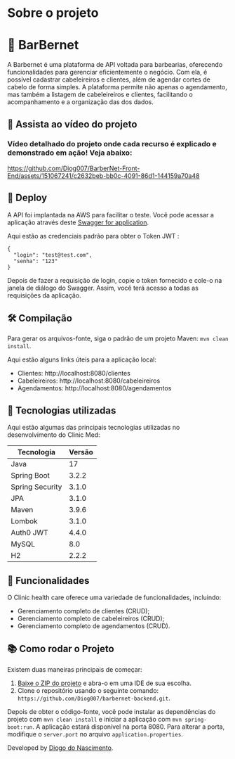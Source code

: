 # Sobre o projeto 

# 💈 BarBernet

A Barbernet é uma plataforma de API voltada para barbearias, oferecendo funcionalidades para gerenciar eficientemente o negócio. Com ela, é possível cadastrar cabeleireiros e clientes, além de agendar cortes de cabelo de forma simples. A plataforma permite não apenas o agendamento, mas também a listagem de cabeleireiros e clientes, facilitando o acompanhamento e a organização das dos dados.


## 🎥  Assista ao vídeo do projeto  
### Vídeo detalhado do projeto onde cada recurso é explicado e demonstrado em ação! Veja abaixo:


https://github.com/Diog007/BarberNet-Front-End/assets/151067241/c2632beb-bb0c-4091-86d1-144159a70a48


## 🚀 Deploy 
A API foi implantada na AWS para facilitar o teste. Você pode acessar a aplicação através deste
[Swagger for application](http://3.21.128.67:8081/swagger-ui/index.html#/).

Aqui estão as credenciais padrão para obter o Token JWT :
```
{
  "login": "test@test.com",
  "senha": "123"
}
```
Depois de fazer a requisição de login, copie o token fornecido e cole-o na janela de diálogo do Swagger. Assim, você terá acesso a todas as requisições da aplicação.

## 🛠️ Compilação
Para gerar os arquivos-fonte, siga o padrão de um projeto Maven: `mvn clean install`.

Aqui estão alguns links úteis para a aplicação local:
- Clientes: http://localhost:8080/clientes
- Cabeleireiros: http://localhost:8080/cabeleireiros
- Agendamentos: http://localhost:8080/agendamentos

## 🧰 Tecnologias utilizadas
Aqui estão algumas das principais tecnologias utilizadas no desenvolvimento do Clinic Med:

| Tecnologia | Versão |
| --- | --- |
| Java | 17 |
| Spring Boot | 3.2.2 |
| Spring Security | 3.1.0 |
| JPA | 3.1.0 |
| Maven | 3.9.6 |
| Lombok | 3.1.0 |
| Auth0 JWT | 4.4.0 |
| MySQL | 8.0 |
| H2 | 2.2.2|


## 🎯 Funcionalidades
O Clinic health care oferece uma variedade de funcionalidades, incluindo:
- Gerenciamento completo de clientes (CRUD);
- Gerenciamento completo de cabeleireiros (CRUD);
- Gerenciamento completo de agendamentos (CRUD).

## 📚 Como rodar o Projeto
Existem duas maneiras principais de começar:
1. [Baixe o ZIP do projeto](https://github.com/Diog007/barbernet-backend/archive/refs/heads/main.zip) e abra-o em uma IDE de sua escolha.
2. Clone o repositório usando o seguinte comando: `https://github.com/Diog007/barbernet-backend.git`.

Depois de obter o código-fonte, você pode instalar as dependências do projeto com `mvn clean install` e iniciar a aplicação com `mvn spring-boot:run`. A aplicação estará disponível na porta 8080. Para alterar a porta, modifique o `server.port` no arquivo `application.properties`.

Developed by [Diogo do Nascimento](https://github.com/Diog007).
